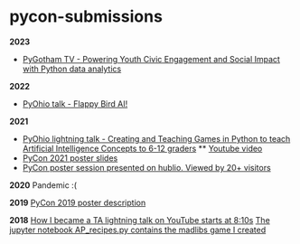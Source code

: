 # pycon-submissions
**2023**
* [PyGotham TV - Powering Youth Civic Engagement and Social Impact with Python data analytics](https://2023.pygotham.tv/talks/powering-youth-civic-engagement-and-social-impact-with-python-data-analytics/)
  
**2022**
* [PyOhio talk - Flappy Bird AI!](https://www.pyohio.org/2022/program/talks/flappy-bird-ai) 

**2021**
* [PyOhio lightning talk - Creating and Teaching Games in Python to teach Artificial Intelligence Concepts to 6-12 graders](https://www.pyohio.org/2021/program/talks/creating-and-teaching-games-in-python-to-teach-artificial-intelligence-concepts)
** [Youtube video](https://youtu.be/eNaPGZX7Co0)
* [PyCon 2021 poster slides](https://docs.google.com/presentation/d/1AF_CIiptDZVgxBFFpeiFKewns0qONrA9U8IJmOjyMF4/edit?usp=sharing)
* [PyCon poster session presented on hublio. Viewed by 20+ visitors ](https://pyconus2021.hubilo.com/)

**2020**
Pandemic :(

**2019**
[PyCon 2019 poster description](https://us.pycon.org/2019/schedule/presentation/120/) 

**2018**
[How I became a TA lightning talk on YouTube starts at 8:10s](https://www.youtube.com/watch?v=fJj18KzomR0&t=490s) 
[The jupyter notebook AP_recipes.py contains the madlibs game I created](https://github.com/anaypant/anaypant.github.io/blob/master/pycon-submissions/jupyter-notebooks/AP_recipes.ipynb)

